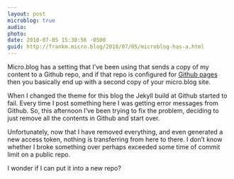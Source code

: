 ```yaml
---
layout: post
microblog: true
audio: 
photo: 
date: 2018-07-05 15:38:56 -0500
guid: http://frankm.micro.blog/2018/07/05/microblog-has-a.html
---
```

Micro.blog has a setting that I’ve been using that sends a copy of my content to a Github repo, and if that repo is configured for [Github pages](https://pages.github.com/) then you basically end up with a second copy of your micro.blog site. 

When I changed the theme for this blog the Jekyll build at Github started to fail. Every time I post something here I was getting error messages from Github. So, this afternoon I’ve been trying to fix the problem, deciding to just remove all the contents in Github and start over. 

Unfortunately, now that I have removed everything, and even generated a new access token, nothing is transferring from here to there. I don’t know whether I broke something over perhaps exceeded some time of commit limit on a public repo. 

I wonder if I can put it into a new repo?
